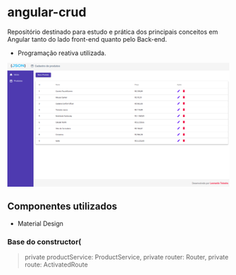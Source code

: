 # angular-crud
Repositório destinado para estudo e prática dos principais conceitos em Angular tanto do lado front-end quanto pelo Back-end.
- Programação reativa utilizada.

![](frontend/src/assets/img/sistema_inicial.png)

## Componentes utilizados
* Material Design


### Base do constructor(
>    private productService: ProductService,
>    private router: Router,
>    private route: ActivatedRoute
